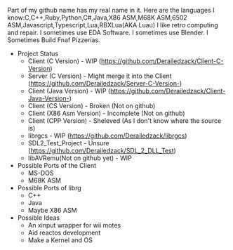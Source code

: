    Part of my github name has my real name in it. 
   Here are the languages I know:C,C++,Ruby,Python,C#,Java,X86 ASM,M68K ASM,6502 ASM,Javascript,Typescript,Lua,RBXLua(AKA Luau)
    I like retro computing and repair. I sometimes use EDA Software. I sometimes use Blender. I Sometimes Build Fnaf Pizzerias.

- Project Status
  - Client (C Version) - WIP (https://github.com/Derailedzack/Client-C-Version)
  - Server (C Version) - Might merge it into the Client (https://github.com/Derailedzack/Server-C-Version-)
  - Client (Java Version) - WIP (https://github.com/Derailedzack/Client-Java-Version-)
  - Client (CS Version) - Broken (Not on github)
  - Client (X86 Asm Version) - Incomplete (Not on github)
  - Client (CPP Version) - Sheleved (As I don't know where the source is)
  - librgcs - WIP (https://github.com/Derailedzack/librgcs)
  - SDL2_Test_Project - Unsure (https://github.com/Derailedzack/SDL_2_DLL_Test)
  - libAVRemu(Not on github yet) - WIP
- Possible Ports of the Client
  - MS-DOS
  - M68K ASM
- Possible Ports of librg
    - C++
    - Java
    - Maybe X86 ASM
- Possible Ideas
   - An xinput wrapper for wii motes
   - Aid reactos development
   - Make a Kernel and OS
